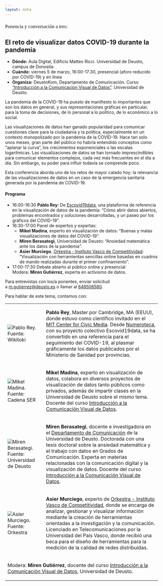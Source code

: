 ```yaml
---
layout: nota
---
```


<h3 style="font-family: 'Playfair Display', Georgia, serif; font-weight: normal;text-transform:none;">Ponencia y conversación a tres:</h3>
<h2> El reto de visualizar datos COVID-19 durante la pandemia</h2>

<div class="nota" markdown="1">

- **Dónde:** Aula Digital, Edificio Matteo Ricci. Universidad de Deusto, campus de Donostia
- **Cuándo:** viernes 5 de marzo, 16:00-17:30, presencial (aforo reducido por COVID-19) y en línea
- **Organiza:** DeustoKom, Departamento de Comunicación. Curso [“Introducción a la Comunicación Visual de Datos”](https://www.deusto.es/cs/Satellite/deusto/en/masters/studies-masters/curso-de-introduccion-a-la-comunicacion-visual-de-datos/programa). Universidad de Deusto.

La pandemia de la COVID-19 ha puesto de manifiesto lo importantes que son los datos en general, y sus representaciones gráficas en particular, para la toma de decisiones, de lo personal a lo político, de lo económico a lo social.

Las visualizaciones de datos han ganado popularidad para comunicar cuestiones clave para la ciudadanía y la política, especialmente en un contexto monopolizado por la pandemia de la COVID-19. Hace tan solo unos meses, gran parte del público no habría entendido conceptos como “aplanar la curva”, los crecimientos exponenciales o las escalas logarítmicas. Las visualizaciones de datos se han tornado imprescindibles para comunicar elementos complejos, cada vez más frecuentes en el día a día. Sin embargo, su poder para influir todavía se comprende poco.

Esta conferencia aborda uno de los retos de mayor calado hoy: la relevancia de las visualizaciones de datos en un caso de la emergencia sanitaria generada por la pandemia de COVID-19.

#### Programa

- 16:00-16:30 **Pablo Rey**: De [Escovid19data](https://lab.montera34.com/covid19/), una plataforma de referencia en la visualización de datos de la pandemia: “Cómo abrir datos abiertos, problemas encontrados y soluciones desarrolladas, y un paseo por los gráficos del COVID-19”.
- 16:30-17:00 Panel de expertos y expertas:
    + **Mikel Madina**, experto en visualización de datos: “Buenas y malas visualizaciones de datos del COVID-19”.
    + **Miren Berasategi**, Universidad de Deusto: “Ansiedad matemática ante los datos de la pandemia”.
    + **Asier Murciego**, [Orkestra - Instituto Vasco de Competitividad](https://www.orkestra.deusto.es/): “Visualización con herramientas sencillas online basadas en cuadros de mando realizadas durante el primer confinamiento”.
- 17:00-17:30 Debate abierto al público online y presencial  
  Modera: **Miren Gutiérrez**, experta en activismo de datos.

<div class="contacto" markdown="1">

Para entrevistas con los/a ponentes, enviar solicitud  
a [m.gutierrez@deusto.es](mailto:m.gutierrez@deusto.es) o llamar al [648506580](tel:648506580).

</div>

Para hablar de este tema, contamos con:

<table><tr><td markdown="1">

![Pablo Rey. Fuente: [Wikitoki](https://wikitoki.org/entidad/pablo/)](/RatosConDatos/img/team/pablo-rey.jpg)

</td><td markdown="1">

**Pablo Rey**, Master por Cambridge, MA (EEUU), donde estuvo como científico invitado en el [MIT Center for Civic Media](http://civic.mit.edu/). Desde [Numeroteca](http://numeroteca.org/about/), con su proyecto colectivo Escovid19data, se ha convertido en una referencia para el seguimiento del COVID-19, al plasmar gráficamente los datos publicados por el Ministerio de Sanidad por provincias.

</td></tr><tr><td markdown="1">

![Mikel Madina. Fuente: [Cadena SER](https://cadenaser.com/emisora/2016/09/30/radio_bilbao/1475232847_442984.html)](/RatosConDatos/img/team/mikel-madina.jpg)

</td><td markdown="1">
 
**Mikel Madina**, experto en visualización de datos, colabora en diversos proyectos de visualización de datos tanto públicos como privados, además de impartir clases en la Universidad de Deusto sobre el mismo tema. Docente del curso [Introducción a la Comunicación Visual de Datos](https://www.deusto.es/cs/Satellite/deusto/es/masteres/estudios-masteres/curso-de-introduccion-a-la-comunicacion-visual-de-datos/programa).

</td></tr><tr><td markdown="1">

![Miren Berasategi. Fuente: [Universidad de Deusto](https://miren.bz/deusto/)](/RatosConDatos/img/team/miren-berasategi.jpg)

</td><td markdown="1">

**Miren Berasategi**, docente e investigadora en el [Departamento de Comunicación](http://deustokom.deusto.es/) de la Universidad de Deusto. Doctorada con una tesis doctoral sobre la ansiedad matemática y el trabajo con datos en Grados de Comunicación. Experta en materias relacionadas con la comunicación digital y la visualización de datos. Docente del curso [Introducción a la Comunicación Visual de Datos](https://www.deusto.es/cs/Satellite/deusto/es/masteres/estudios-masteres/curso-de-introduccion-a-la-comunicacion-visual-de-datos/programa).

</td></tr><tr><td markdown="1">

![Asier Murciego. Fuente: [Orkestra](https://www.orkestra.deusto.es/en/about-orkestra/team/424-asier-murciego-en)](/RatosConDatos/img/team/asier-murciego.jpg)

</td><td markdown="1">

**Asier Murciego**,  experto de [Orkestra - Instituto Vasco de Competitividad](https://orkestra.deusto.es/), donde se encarga de analizar, gestionar y visualizar información mediante la creación de herramientas orientadas a la investigación y la comunicación. Licenciado en Telecomunicaciones por la Universidad del País Vasco, donde recibió una beca para el diseño de herramientas para la medición de la calidad de redes distribuidas.

</td></tr><tr><td colspan="2" markdown="1">

Modera: **Miren Gutiérrez**, docente del curso [Introducción a la Comunicación Visual de Datos](https://www.deusto.es/cs/Satellite/deusto/es/masteres/estudios-masteres/curso-de-introduccion-a-la-comunicacion-visual-de-datos/programa), Universidad de Deusto.

</td></tr></table>

</div>